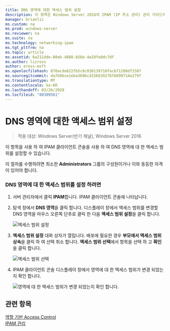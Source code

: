 ```yaml
---
title: DNS 영역에 대한 액세스 범위 설정
description: 이 항목은 Windows Server 2016의 IPAM (IP 주소 관리) 관리 가이드의 일부입니다.
manager: brianlic
ms.custom: na
ms.prod: windows-server
ms.reviewer: na
ms.suite: na
ms.technology: networking-ipam
ms.tgt_pltfrm: na
ms.topic: article
ms.assetid: 6a211dde-80eb-4888-b5bb-4e28fe8dc7df
ms.author: lizross
author: eross-msft
ms.openlocfilehash: 870acde822fb5c8c038139710facb71208df3387
ms.sourcegitcommit: da7b9bce1eba369bcd156639276f6899714e279f
ms.translationtype: MT
ms.contentlocale: ko-KR
ms.lasthandoff: 03/26/2020
ms.locfileid: "80309561"
---
```

# <a name="set-access-scope-for-a-dns-zone"></a>DNS 영역에 대한 액세스 범위 설정

>적용 대상: Windows Server(반기 채널), Windows Server 2016

이 항목을 사용 하 여 IPAM 클라이언트 콘솔을 사용 하 여 DNS 영역에 대 한 액세스 범위를 설정할 수 있습니다.  
  
이 절차를 수행하려면 최소한 **Administrators** 그룹의 구성원이거나 이와 동등한 자격이 있어야 합니다.  
  
### <a name="to-set-the-access-scope-for-a-dns-zone"></a>DNS 영역에 대 한 액세스 범위를 설정 하려면  
  
1.  서버 관리자에서 클릭  **IPAM**합니다. IPAM 클라이언트 콘솔에 나타납니다.  
  
2.  탐색 창에서 **DNS 영역**을 클릭 합니다. 디스플레이 창에서 액세스 범위를 변경할 DNS 영역을 마우스 오른쪽 단추로 클릭 한 다음 **액세스 범위 설정**을 클릭 합니다.  
  
    ![액세스 범위 설정](../../media/Set-Access-Scope-for-a-DNS-Zone/ipam_SetAccessScopeOfZone_02.jpg)  
  
3.  **액세스 범위 설정** 대화 상자가 열립니다. 배포에 필요한 경우 **부모에서 액세스 범위 상속**을 클릭 하 여 선택 취소 합니다. **액세스 범위 선택**에서 항목을 선택 하 고 **확인**을 클릭 합니다.  
  
    ![액세스 범위 선택](../../media/Set-Access-Scope-for-a-DNS-Zone/ipam_SetAccessScopeOfZone_03.jpg)  
  
4.  IPAM 클라이언트 콘솔 디스플레이 창에서 영역에 대 한 액세스 범위가 변경 되었는지 확인 합니다.  
  
    ![영역에 대 한 액세스 범위가 변경 되었는지 확인 합니다.](../../media/Set-Access-Scope-for-a-DNS-Zone/ipam_SetAccessScopeOfZone_04.jpg)  
  
## <a name="see-also"></a>관련 항목  
[역할 기반 Access Control](Role-based-Access-Control.md)  
[IPAM 관리](Manage-IPAM.md)  
  


